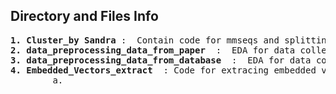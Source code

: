 
## Directory and Files Info


<pre>
<b>1. Cluster_by Sandra </b>:  Contain code for mmseqs and splitting train and test codes
<b>2. data_preprocessing_data_from_paper  </b>:  EDA for data collected from paper
<b>3. data_preprocessing_data_from_database  </b>:  EDA for data collected from database
<b>4. Embedded_Vectors_extract  </b>: Code for extracing embedded vectors
        a. 
    



</pre>
